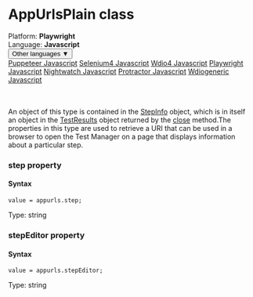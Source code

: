 # AppUrlsPlain class
<div class='platform-bar-container-div'><div class='platform-bar-div'>Platform:  <b> Playwright</b>
</div><div class='platform-bar-div'>Language: <b>Javascript</b></div><div class='dropdown-button-container-div'><button class='sdk-language-dropdown-button'>Other languages ▼</button><div class='dropdown-content'>
<a href='../../puppeteer/javascript/appurlsplain'>Puppeteer Javascript</a>
<a href='../../selenium4/javascript/appurlsplain'>Selenium4 Javascript</a>
<a href='../../wdio4/javascript/appurlsplain'>Wdio4 Javascript</a>
<a href='../../playwright/javascript/appurlsplain'>Playwright Javascript</a>
<a href='../../nightwatch/javascript/appurlsplain'>Nightwatch Javascript</a>
<a href='../../protractor/javascript/appurlsplain'>Protractor Javascript</a>
<a href='../../wdiogeneric/javascript/appurlsplain'>Wdiogeneric Javascript</a>
</div></div><br /><br /></div>




An object of this type is contained in the [StepInfo](./stepinfo) object, which is in itself an object in the [TestResults](./testresults) object returned by the [close](#close-method) method.The properties in this type are used to retrieve a URI that can be used in a browser to open the Test Manager on a page that displays information about a particular step.


### step property
#### Syntax


    value = appurls.step;
    

Type: string

### stepEditor property
#### Syntax


    value = appurls.stepEditor;
    

Type: string

